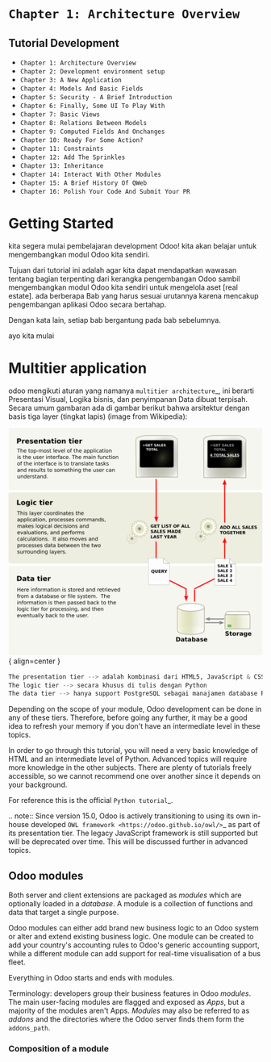 # `Chapter 1: Architecture Overview`

## Tutorial Development

* `Chapter 1: Architecture Overview`
* `Chapter 2: Development environment setup`
* `Chapter 3: A New Application`
* `Chapter 4: Models And Basic Fields`
* `Chapter 5: Security - A Brief Introduction`
* `Chapter 6: Finally, Some UI To Play With`
* `Chapter 7: Basic Views`
* `Chapter 8: Relations Between Models`
* `Chapter 9: Computed Fields And Onchanges`
* `Chapter 10: Ready For Some Action?`
* `Chapter 11: Constraints`
* `Chapter 12: Add The Sprinkles`
* `Chapter 13: Inheritance`
* `Chapter 14: Interact With Other Modules`
* `Chapter 15: A Brief History Of QWeb`
* `Chapter 16: Polish Your Code And Submit Your PR`

# Getting Started

kita segera mulai pembelajaran development Odoo! kita akan belajar untuk mengembangkan modul Odoo kita sendiri.

Tujuan dari tutorial ini adalah agar kita dapat mendapatkan wawasan tentang bagian terpenting dari kerangka pengembangan Odoo sambil mengembangkan modul Odoo kita sendiri untuk mengelola aset [real estate]. ada berberapa Bab yang harus sesuai urutannya karena mencakup pengembangan aplikasi Odoo secara bertahap.

Dengan kata lain, setiap bab bergantung pada bab sebelumnya.

ayo kita mulai


# Multitier application


odoo mengikuti aturan yang namanya `multitier architecture`_, ini berarti Presentasi Visual, Logika bisnis, dan penyimpanan Data dibuat terpisah. Secara umum gambaran ada di gambar berikut bahwa arsitektur dengan basis tiga layer (tingkat lapis)
(image from Wikipedia):

![Three-tier architecture](01_architecture/three_tier.svg) { align=center }

``` py linenums="1"
The presentation tier --> adalah kombinasi dari HTML5, JavaScript & CSS.
The logic tier --> secara khusus di tulis dengan Python
The data tier --> hanya support PostgreSQL sebagai manajamen database RDBMS.
```

Depending on the scope of your module, Odoo development can be done in any of these tiers.
Therefore, before going any further, it may be a good idea to refresh your memory if you don't have
an intermediate level in these topics.

In order to go through this tutorial, you will need a very basic knowledge of HTML and an intermediate
level of Python. Advanced topics will require more knowledge in the other subjects. There are
plenty of tutorials freely accessible, so we cannot recommend one over another since it depends
on your background.

For reference this is the official `Python tutorial`_.

.. note::
  Since version 15.0, Odoo is actively transitioning to using its own in-house developed `OWL
  framework <https://odoo.github.io/owl/>`_ as part of its presentation tier. The legacy JavaScript
  framework is still supported but will be deprecated over time. This will be discussed further in
  advanced topics.

## Odoo modules



Both server and client extensions are packaged as *modules* which are
optionally loaded in a *database*. A module is a collection of functions and data that target a
single purpose.

Odoo modules can either add brand new business logic to an Odoo system or
alter and extend existing business logic. One module can be created to add your
country's accounting rules to Odoo's generic accounting support, while
a different module can add support for real-time visualisation of a bus fleet.

Everything in Odoo starts and ends with modules.

Terminology: developers group their business features in Odoo *modules*. The main user-facing
modules are flagged and exposed as *Apps*, but a majority of the modules aren't Apps. *Modules*
may also be referred to as *addons* and the directories where the Odoo server finds them
form the ``addons_path``.

### Composition of a module
